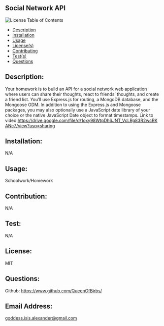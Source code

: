 
## Social Network API 
![License](https://img.shields.io/badge/License-MIT-blue.svg)
Table of Contents 
- [Description](#description)
- [Installation](#installation)
- [Usage](#usage)
- [License(s)](#license)
- [Contributing](#contribution)
- [Test(s)](#test)
- [Questions](#questions)
            
## Description: 
Your homework is to build an API for a social network web application where users can share their thoughts, react to friends’ thoughts, and create a friend list. You’ll use Express.js for routing, a MongoDB database, and the Mongoose ODM. In addition to using the Express.js and Mongoose packages, you may also optionally use a JavaScript date library of your choice or the native JavaScript Date object to format timestamps.
Link to video:https://drive.google.com/file/d/1oxy98WtpDh6JNT_VcLRg83R2wcRKANc7/view?usp=sharing

## Installation: 
N/A
## Usage: 
Schoolwork/Homework
## Contribution: 
N/A
## Test: 
N/A
## License: 
 MIT
## Questions:
Github: https://www.github.com/QueenOfBirbs/
## Email Address: 
goddess.isis.alexander@gmail.com
